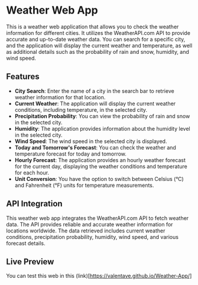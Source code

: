 # Weather Web App

This is a weather web application that allows you to check the weather information for different cities. It utilizes the WeatherAPI.com API to provide accurate and up-to-date weather data. You can search for a specific city, and the application will display the current weather and temperature, as well as additional details such as the probability of rain and snow, humidity, and wind speed.

## Features

- **City Search**: Enter the name of a city in the search bar to retrieve weather information for that location.
- **Current Weather**: The application will display the current weather conditions, including temperature, in the selected city.
- **Precipitation Probability**: You can view the probability of rain and snow in the selected city.
- **Humidity**: The application provides information about the humidity level in the selected city.
- **Wind Speed**: The wind speed in the selected city is displayed.
- **Today and Tomorrow's Forecast**: You can check the weather and temperature forecast for today and tomorrow.
- **Hourly Forecast**: The application provides an hourly weather forecast for the current day, displaying the weather conditions and temperature for each hour.
- **Unit Conversion**: You have the option to switch between Celsius (°C) and Fahrenheit (°F) units for temperature measurements.

## API Integration

This weather web app integrates the WeatherAPI.com API to fetch weather data. The API provides reliable and accurate weather information for locations worldwide. The data retrieved includes current weather conditions, precipitation probability, humidity, wind speed, and various forecast details.

## Live Preview

You can test this web in this (link)[https://valentave.github.io/Weather-App/]
